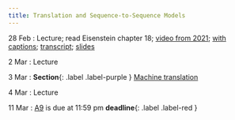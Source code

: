 ```yaml
---
title: Translation and Sequence-to-Sequence Models
---
```


28 Feb
: Lecture; read Eisenstein chapter 18; [video from 2021](https://drive.google.com/file/d/18J0RTgezne5rfu5f9ryaA4Yu1V567q28/view?usp=sharing); [with captions](https://drive.google.com/file/d/1Sej4uNP5bjH0Cot73QKVu5ymHbRWwbN7/view?usp=sharing); [transcript](https://drive.google.com/file/d/1UR1RuQCQHVHn4CL5KabtlnVK7DLnt0WK/view?usp=sharing); [slides](https://drive.google.com/file/d/1BZ6IKDjn12TI8Vg-uf0PvSMZg_C1T9gm/view?usp=sharing) 

2 Mar
: Lecture

3 Mar
: **Section**{: .label .label-purple } [Machine translation](#)

4 Mar
: Lecture

11 Mar
  : [A9](assets/docs/A9.pdf) is due at 11:59 pm **deadline**{: .label .label-red }


